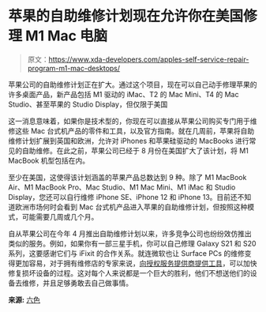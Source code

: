 # 苹果的自助维修计划现在允许你在美国修理 M1 Mac 电脑

> 原文：<https://www.xda-developers.com/apples-self-service-repair-program-m1-mac-desktops/>

苹果公司的自助维修计划正在扩大。通过这个项目，现在可以自己动手修理苹果的许多桌面产品，新产品包括 M1 驱动的 iMac、T2 的 Mac Mini、T4 的 Mac Studio、甚至苹果的 Studio Display，但仅限于美国

这一消息意味着，如果你是技术型的，你现在可以直接从苹果公司购买专门用于维修这些 Mac 台式机产品的零件和工具，以及官方指南。就在几周前，苹果将自助维修计划扩展到英国和欧洲，允许对 iPhones 和苹果硅驱动的 MacBooks 进行常见的自助维修。在此之前，苹果公司已经于 8 月份在美国扩大了该计划，将 M1 MacBook 机型包括在内。

至少在美国，这使得该计划涵盖的苹果产品总数达到 9 种。除了 M1 MacBook Air、M1 MacBook Pro、Mac Studio、M1 Mac Mini、M1 iMac 和 Studio Display，您还可以自行维修 iPhone SE、iPhone 12 和 iPhone 13。目前还不知道欧洲市场何时会看到 Mac 台式机产品进入苹果的自助维修计划，但按照这种模式，可能需要几周或几个月。

自从苹果公司在今年 4 月推出自助维修计划以来，许多竞争公司也纷纷效仿推出类似的服务。例如，如果你有一部三星手机，你可以自己修理 Galaxy S21 和 S20 系列，这要感谢它们与 iFixit 的合作关系。就连微软也让 Surface PCs 的维修变得更加容易，对于拥有维修店的专家来说，[向授权服务提供商提供工具](https://www.xda-developers.com/microsoft-ifixit-launch-surface-repair-tools/)，可以加快修复损坏设备的过程。这对每个人来说都是一个巨大的胜利，他们不想送他们的设备去维修，并且足够勇敢去自己做事情。

**来源:** [六色](https://sixcolors.com/link/2022/12/apples-self-repair-program-adds-mac-desktops/)